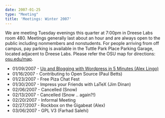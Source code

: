```yaml
---
date: 2007-01-25
type: "Meeting"
title: 'Meetings: Winter 2007'
---
```

We are meeting Tuesday evenings this quarter at 7:00pm in Dreese Labs room 480.
Meetings generally last about an hour and are always open to the public
including nonmembers and nonstudents. For people arriving from off campus, pay
parking is available in the Tuttle Park Place Parking Garage, located adjacent
to Dreese Labs. Please refer the OSU map for directions: [osu.edu/map](http://www.osu.edu/map/).

- 01/09/2007 - [Up and Blogging with Wordpress in 5 Minutes (Alex Lingo)](/announcements/2007/01/08/up-and-blogging-with-wordpress-in-5-minutes/)
- 01/16/2007 - Contributing to Open Source (Paul Betts)
- 01/23/2007 - Free Piza Chat Fest
- 01/30/2007 - Impress your Friends with LaTeX (Jim Dinan)
- 02/06/2007 - Cancelled (Snow)
- 02/13/2007 - Cancelled (Snow .. again?!)
- 02/20/2007 - Informal Meeting
- 02/27/2007 - Rockbox on the Gigabeat (Alex)
- 03/06/2007 - GPL V3 (Farhad Salehi)
